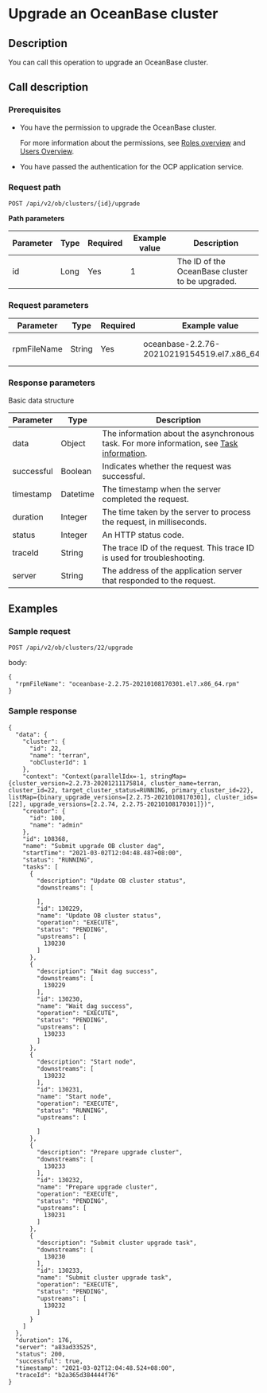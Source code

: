 Upgrade an OceanBase cluster
=================================================

Description
--------------------------------

You can call this operation to upgrade an OceanBase cluster.

Call description
-------------------------------------

### Prerequisites

* You have the permission to upgrade the OceanBase cluster.

  For more information about the permissions, see [Roles overview](../../../1600.system-management-features/400.manage-roles/100.roles-overview.md) and [Users Overview](../../../1600.system-management-features/500.manage-users/100.users-overview.md).
  
* You have passed the authentication for the OCP application service.

### Request path

`POST /api/v2/ob/clusters/{id}/upgrade`

**Path parameters**

| Parameter | Type | Required | Example value |                   Description                   |
|-----------|------|----------|---------------|-------------------------------------------------|
| id        | Long | Yes      | 1             | The ID of the OceanBase cluster to be upgraded. |

### Request parameters

|  Parameter  |  Type  | Required |                 Example value                  |         Description          |
|-------------|--------|----------|------------------------------------------------|------------------------------|
| rpmFileName | String | Yes      | oceanbase-2.2.76-20210219154519.el7.x86_64.rpm | The name of the RPM package. |

### Response parameters

Basic data structure

| Parameter  |   Type   |                                                               Description                                                               |
|------------|----------|-----------------------------------------------------------------------------------------------------------------------------------------|
| data       | Object   | The information about the asynchronous task. For more information, see [Task information](../400.task-return-structure.md). |
| successful | Boolean  | Indicates whether the request was successful.                                                                                           |
| timestamp  | Datetime | The timestamp when the server completed the request.                                                                                    |
| duration   | Integer  | The time taken by the server to process the request, in milliseconds.                                                                   |
| status     | Integer  | An HTTP status code.                                                                                                                    |
| traceId    | String   | The trace ID of the request. This trace ID is used for troubleshooting.                                                                 |
| server     | String   | The address of the application server that responded to the request.                                                                    |

Examples
-----------------------------

### Sample request

`POST /api/v2/ob/clusters/22/upgrade`

body:

```unknow
{
  "rpmFileName": "oceanbase-2.2.75-20210108170301.el7.x86_64.rpm"
}
```

### Sample response

```unknow
{
  "data": {
    "cluster": {
      "id": 22,
      "name": "terran",
      "obClusterId": 1
    },
    "context": "Context(parallelIdx=-1, stringMap={cluster_version=2.2.73-20201211175814, cluster_name=terran, cluster_id=22, target_cluster_status=RUNNING, primary_cluster_id=22}, listMap={binary_upgrade_versions=[2.2.75-20210108170301], cluster_ids=[22], upgrade_versions=[2.2.74, 2.2.75-20210108170301]})",
    "creator": {
      "id": 100,
      "name": "admin"
    },
    "id": 108368,
    "name": "Submit upgrade OB cluster dag",
    "startTime": "2021-03-02T12:04:48.487+08:00",
    "status": "RUNNING",
    "tasks": [
      {
        "description": "Update OB cluster status",
        "downstreams": [
          
        ],
        "id": 130229,
        "name": "Update OB cluster status",
        "operation": "EXECUTE",
        "status": "PENDING",
        "upstreams": [
          130230
        ]
      },
      {
        "description": "Wait dag success",
        "downstreams": [
          130229
        ],
        "id": 130230,
        "name": "Wait dag success",
        "operation": "EXECUTE",
        "status": "PENDING",
        "upstreams": [
          130233
        ]
      },
      {
        "description": "Start node",
        "downstreams": [
          130232
        ],
        "id": 130231,
        "name": "Start node",
        "operation": "EXECUTE",
        "status": "RUNNING",
        "upstreams": [
          
        ]
      },
      {
        "description": "Prepare upgrade cluster",
        "downstreams": [
          130233
        ],
        "id": 130232,
        "name": "Prepare upgrade cluster",
        "operation": "EXECUTE",
        "status": "PENDING",
        "upstreams": [
          130231
        ]
      },
      {
        "description": "Submit cluster upgrade task",
        "downstreams": [
          130230
        ],
        "id": 130233,
        "name": "Submit cluster upgrade task",
        "operation": "EXECUTE",
        "status": "PENDING",
        "upstreams": [
          130232
        ]
      }
    ]
  },
  "duration": 176,
  "server": "a83ad33525",
  "status": 200,
  "successful": true,
  "timestamp": "2021-03-02T12:04:48.524+08:00",
  "traceId": "b2a365d384444f76"
}
```

